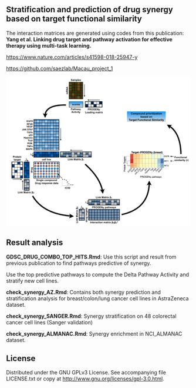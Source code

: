 ## Stratification and prediction of drug synergy based on target functional similarity

The interaction matrices are generated using codes from this publication: 
**Yang et al. Linking drug target and pathway activation for effective therapy using multi-task learning.**

https://www.nature.com/articles/s41598-018-25947-y

https://github.com/saezlab/Macau_project_1


![Alt text](https://github.com/saezlab/Macau_Synergy_Prediction/blob/master/image/Figure_1.png)


## Result analysis

**GDSC_DRUG_COMBO_TOP_HITS.Rmd**: Use this script and result from previous publication to find pathways predictive of synergy. 

Use the top predictive pathways to compute the Delta Pathway Activity and stratify new cell lines. 

**check_synergy_AZ.Rmd**: Contains both synergy prediction and stratification analysis for breast/colon/lung cancer cell lines in AstraZeneca dataset.

**check_synergy_SANGER.Rmd**: Synergy stratification on 48 colorectal cancer cell lines (Sanger validation)
 
**check_synergy_ALMANAC.Rmd**: Synergy enrichment in NCI_ALMANAC dataset.


## License

Distributed under the GNU GPLv3 License. See accompanying file LICENSE.txt or copy at http://www.gnu.org/licenses/gpl-3.0.html.
